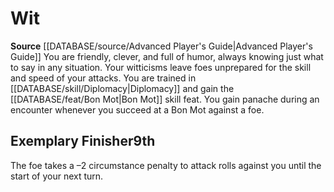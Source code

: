 ﻿---
id: '5'
name: Wit
rarity: Common
source: '[[DATABASE/source/Advanced Player''s Guide|Advanced Player''s Guide]]'
type: Swashbuckler Style

---
# Wit

**Source** [[DATABASE/source/Advanced Player's Guide|Advanced Player's Guide]] 
You are friendly, clever, and full of humor, always knowing just what to say in any situation. Your witticisms leave foes unprepared for the skill and speed of your attacks. You are trained in [[DATABASE/skill/Diplomacy|Diplomacy]] and gain the [[DATABASE/feat/Bon Mot|Bon Mot]] skill feat. You gain panache during an encounter whenever you succeed at a Bon Mot against a foe.

## Exemplary Finisher<span class="item-type">9th</span>

The foe takes a –2 circumstance penalty to attack rolls against you until the start of your next turn.